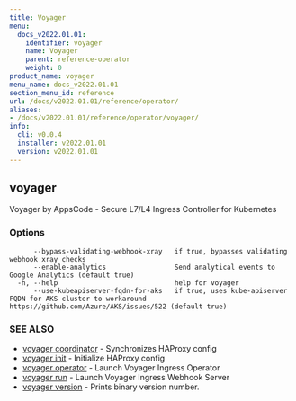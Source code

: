 ```yaml
---
title: Voyager
menu:
  docs_v2022.01.01:
    identifier: voyager
    name: Voyager
    parent: reference-operator
    weight: 0
product_name: voyager
menu_name: docs_v2022.01.01
section_menu_id: reference
url: /docs/v2022.01.01/reference/operator/
aliases:
- /docs/v2022.01.01/reference/operator/voyager/
info:
  cli: v0.0.4
  installer: v2022.01.01
  version: v2022.01.01
---
```


## voyager

Voyager by AppsCode - Secure L7/L4 Ingress Controller for Kubernetes

### Options

```
      --bypass-validating-webhook-xray   if true, bypasses validating webhook xray checks
      --enable-analytics                 Send analytical events to Google Analytics (default true)
  -h, --help                             help for voyager
      --use-kubeapiserver-fqdn-for-aks   if true, uses kube-apiserver FQDN for AKS cluster to workaround https://github.com/Azure/AKS/issues/522 (default true)
```

### SEE ALSO

* [voyager coordinator](/docs/v2022.01.01/reference/operator/voyager_coordinator)	 - Synchronizes HAProxy config
* [voyager init](/docs/v2022.01.01/reference/operator/voyager_init)	 - Initialize HAProxy config
* [voyager operator](/docs/v2022.01.01/reference/operator/voyager_operator)	 - Launch Voyager Ingress Operator
* [voyager run](/docs/v2022.01.01/reference/operator/voyager_run)	 - Launch Voyager Ingress Webhook Server
* [voyager version](/docs/v2022.01.01/reference/operator/voyager_version)	 - Prints binary version number.


